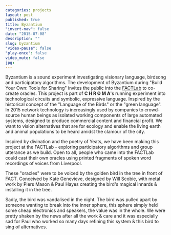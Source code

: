 ```yaml
---
categories: projects
layout: post
published: true
title: Byzantium
"invert-nav": false
date: "2015-07-08"
description: ""
slug: byzantium
"video-pause": false
"play-once": false
video_mute: false
jpg: 
---
```


Byzantium is a sound experiment investigating visionary language, birdsong and participatory algorithms. The development of Byzantium during "Build Your Own: Tools for Sharing" invites the public into the [FACTLab](http://www.fact.co.uk/projects/factlab.aspx) to co-create oracles. This project is part of <b>C H R Θ M A</b>'s running experiment into technological circuits and symbolic, expressive language. Inspired by the historical concept of the "Language of the Birds" or the "green language". In 2015 network technology is increasingly used by companies to crowd-source human beings as isolated working components of large automated systems, designed to produce commercial content and financial profit. We want to vision alternatives that are for ecology and enable the living earth and animal populations to be heard amidst the clamour of the city. 

Inspired by divination and the poetry of Yeats, we have been making this project at the FACTLab - exploring participatory algorithms and group utterance as we build. Open to all, people who came into the FACTLab could cast their own oracles using printed fragments of spoken word recordings of voices from Liverpool. 

These "oracles" were to be voiced by the golden bird in the tree in front of FACT. Conceived by Kate Genevieve, designed by Will Scobie, with metal work by Piers Mason & Paul Hayes creating the bird's magical innards & installing it in the tree.

Sadly, the bird was vandalised in the night. The bird was pulled apart by someone wanting to break into the inner sphere, this sphere simply held some cheap electronics and speakers, the value was in the whole. We were pretty shaken by the news after all the work & care and it was especially sad for Paul who worked so many days refining this system &amp; this bird to sing of alternatives.